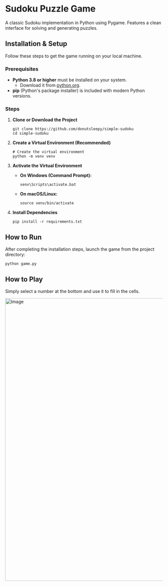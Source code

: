 # Sudoku Puzzle Game

A classic Sudoku implementation in Python using Pygame. Features a clean interface for solving and generating puzzles.

## Installation & Setup

Follow these steps to get the game running on your local machine.

### Prerequisites

*   **Python 3.8 or higher** must be installed on your system.
    *   Download it from [python.org](https://python.org).
*   **pip** (Python's package installer) is included with modern Python versions.

### Steps

1.  **Clone or Download the Project**
    ```
    git clone https://github.com/donutsleepy/simple-sudoku
    cd simple-sudoku
    ```

2.  **Create a Virtual Environment (Recommended)**
    ```
    # Create the virtual environment
    python -m venv venv
    ```
    
3.  **Activate the Virtual Environment**
    *   **On Windows (Command Prompt):**
        ```
        venv\Scripts\activate.bat
        ```
    *   **On macOS/Linux:**
        ```
        source venv/bin/activate
        ```

4.  **Install Dependencies**
    ```
    pip install -r requirements.txt
    ```

## How to Run

After completing the installation steps, launch the game from the project directory:
```
python game.py
```
## How to Play

Simply select a number at the bottom and use it to fill in the cells.

<img width="1200" height="900" alt="Image" src="https://github.com/user-attachments/assets/76da6e3d-bb16-4fe7-b894-7d7960e7575f" />
